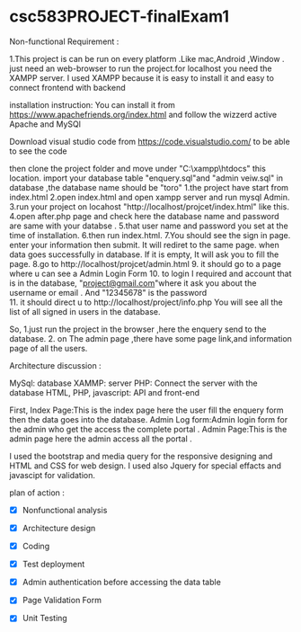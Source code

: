 # csc583PROJECT-finalExam1
Non-functional Requirement :

1.This project is can be run on every platform .Like mac,Android ,Window . just need an web-browser to run the project.for localhost you need the XAMPP server. I used XAMPP because it is easy to install it and easy to connect frontend with backend

installation instruction:
You can install it from https://www.apachefriends.org/index.html and follow the wizzerd active Apache and MySQl

Download visual studio code from https://code.visualstudio.com/ to be able to see the code

then clone the project folder and move under "C:\xampp\htdocs" this location. import your database table "enquery.sql"and "admin veiw.sql" in database ,the database name should be "toro"
1.the project have start from index.html
2.open index.html and open xampp server and run mysql Admin.
3.run your project on locahost "http://localhost/projcet/index.html" like this.
4.open after.php page and check here the database name and password are same with your databse .
5.that user name and password you set at the time of installation.
6.then run index.html.
7.You should see the sign in page. enter your information then submit. It will rediret to the same page. when data goes successfully in database. If it is empty, It will ask you to fill the page.
8.go to http://localhost/projcet/admin.html
9. it should go to a page where u can see a Admin Login Form
10. to login I required and account that is in the database, "project@gmail.com"where it ask you about the username or email . And "12345678" is the password  
11. it should direct u to http://localhost/project/info.php You will see all the list of all signed in users in the database.


So, 1.just run the project in the browser ,here the enquery send to the database. 
2. on The admin page ,there have some page link,and information page of all the users.


Architecture discussion :


MySql: database XAMMP: server PHP: Connect the server with the database HTML, PHP, javascript: API and front-end

First, Index Page:This is the index page here the user fill the enquery form then the data goes into the database. Admin Log form:Admin login form for the admin who get the access the complete portal . Admin Page:This is the admin page here the admin access all the portal .

I used the bootstrap and media query for the responsive designing and HTML and CSS for web design. I used also Jquery for special effacts and javascipt for validation.

plan of action :

- [x] Nonfunctional analysis

- [x] Architecture design

- [x] Coding

- [x] Test deployment

- [x] Admin authentication before accessing the data table

- [x] Page Validation Form

- [x] Unit Testing
